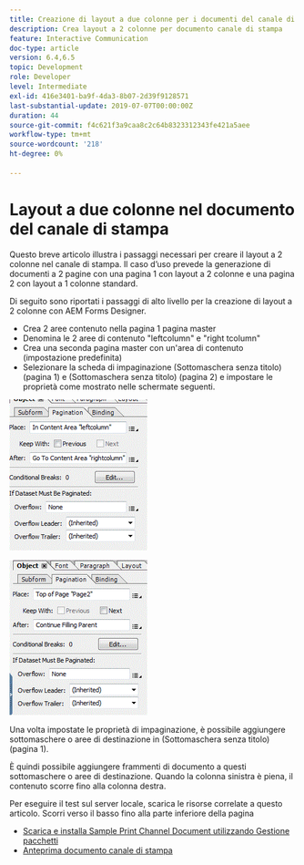 ```yaml
---
title: Creazione di layout a due colonne per i documenti del canale di stampa
description: Crea layout a 2 colonne per documento canale di stampa
feature: Interactive Communication
doc-type: article
version: 6.4,6.5
topic: Development
role: Developer
level: Intermediate
exl-id: 416e3401-ba9f-4da3-8b07-2d39f9128571
last-substantial-update: 2019-07-07T00:00:00Z
duration: 44
source-git-commit: f4c621f3a9caa8c2c64b8323312343fe421a5aee
workflow-type: tm+mt
source-wordcount: '218'
ht-degree: 0%

---
```


# Layout a due colonne nel documento del canale di stampa

Questo breve articolo illustra i passaggi necessari per creare il layout a 2 colonne nel canale di stampa. Il caso d’uso prevede la generazione di documenti a 2 pagine con una pagina 1 con layout a 2 colonne e una pagina 2 con layout a 1 colonne standard.

Di seguito sono riportati i passaggi di alto livello per la creazione di layout a 2 colonne con AEM Forms Designer.

* Crea 2 aree contenuto nella pagina 1 pagina master
* Denomina le 2 aree di contenuto &quot;leftcolumn&quot; e &quot;right tcolumn&quot;
* Crea una seconda pagina master con un&#39;area di contenuto (impostazione predefinita)
* Selezionare la scheda di impaginazione (Sottomaschera senza titolo) (pagina 1) e (Sottomaschera senza titolo) (pagina 2) e impostare le proprietà come mostrato nelle schermate seguenti.

![pagina1](assets/untitledsubform_paginationproperties.gif)

![pagina2](assets/untitled_subformpage2.gif)

Una volta impostate le proprietà di impaginazione, è possibile aggiungere sottomaschere o aree di destinazione in (Sottomaschera senza titolo) (pagina 1).

È quindi possibile aggiungere frammenti di documento a questi sottomaschere o aree di destinazione. Quando la colonna sinistra è piena, il contenuto scorre fino alla colonna destra.

Per eseguire il test sul server locale, scarica le risorse correlate a questo articolo. Scorri verso il basso fino alla parte inferiore della pagina

* [Scarica e installa Sample Print Channel Document utilizzando Gestione pacchetti](assets/print-channel-with-two-column-layout.zip)
* [Anteprima documento canale di stampa](http://localhost:4502/content/dam/formsanddocuments/2columnlayout/jcr:content?channel=print&amp;mode=preview&amp;dataRef=service%3A%2F%2FFnDTestData&amp;wcmmode=disabled)
